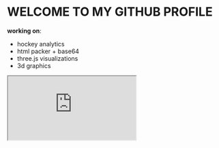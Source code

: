 # WELCOME TO MY GITHUB PROFILE

**working on**: 
- hockey analytics
- html packer + base64
- three.js visualizations
- 3d graphics


 <iframe src="https://stezup.dev/hokej"></iframe> 

<!--
### Hi there 👋

I recently graduated with a degree in Computer Science, where I gained a solid understanding of C programming as part of my education. Now, I'm eager to expand my skills in full-stack software development. I specialize in designing tools that optimize concurrent processes.-->
<!--
**afnleaf/afnleaf** is a ✨ _special_ ✨ repository because its `README.md` (this file) appears on your GitHub profile.

Here are some ideas to get you started:

- 🔭 I’m currently working on ...
- 🌱 I’m currently learning ...
- 👯 I’m looking to collaborate on ...
- 🤔 I’m looking for help with ...
- 💬 Ask me about ...
- 📫 How to reach me: ...
- 😄 Pronouns: ...
- ⚡ Fun fact: ...
-->
